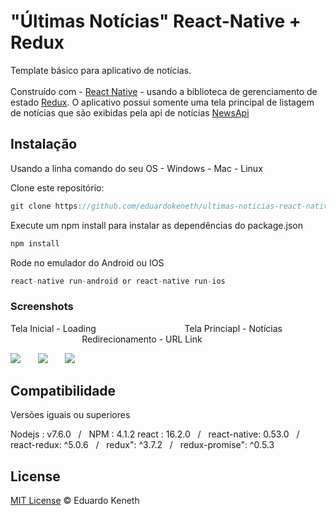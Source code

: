 # "Últimas Notícias"  React-Native + Redux 

Template básico para aplicativo de notícias.<br><br> Construído com - [React Native](https://facebook.github.io/react-native/) - usando a biblioteca de gerenciamento de estado [Redux](https://redux.js.org/). O aplicativo possui somente uma tela principal de listagem de notícias que são exibidas pela api de notícias 
[NewsApi](https://newsapi.org/)

## Instalação

Usando a linha comando do seu OS - Windows - Mac - Linux

Clone este repositório:
```js
git clone https://github.com/eduardokeneth/ultimas-noticias-react-native.git
```

Execute um npm install para instalar as dependências do package.json
```js
npm install
```

Rode no emulador do Android ou IOS
```js
react-native run-android or react-native run-ios
```

### Screenshots

Tela Inicial - Loading &nbsp;&nbsp;&nbsp;&nbsp;&nbsp;&nbsp;&nbsp;&nbsp;&nbsp;&nbsp;&nbsp;&nbsp;&nbsp;&nbsp;&nbsp;&nbsp;&nbsp;&nbsp;&nbsp;&nbsp;&nbsp;&nbsp;&nbsp;&nbsp;&nbsp;&nbsp;&nbsp;&nbsp;&nbsp;&nbsp;&nbsp;&nbsp;&nbsp;&nbsp; Tela Princiapl - Notícias &nbsp;&nbsp;&nbsp;&nbsp;&nbsp;&nbsp;&nbsp;&nbsp;&nbsp;&nbsp;&nbsp;&nbsp;&nbsp;&nbsp;&nbsp;&nbsp;&nbsp;&nbsp;&nbsp;&nbsp;&nbsp;&nbsp;&nbsp;&nbsp;&nbsp;&nbsp;&nbsp;&nbsp; Redirecionamento - URL Link 

![](https://media.giphy.com/media/26DNizcIp28fvp12U/giphy.gif) &nbsp;&nbsp;&nbsp;&nbsp;&nbsp; ![](https://media.giphy.com/media/26DNfZ3Xzky7LN6so/giphy.gif) &nbsp;&nbsp;&nbsp;&nbsp;&nbsp; ![](https://media.giphy.com/media/3ohs4rertlTxu7uxck/giphy.gif)

## Compatibilidade 
Versões iguais ou superiores

Nodejs : v7.6.0 &nbsp;&nbsp;/&nbsp;&nbsp; NPM : 4.1.2 
react : 16.2.0 &nbsp;&nbsp;/&nbsp;&nbsp; react-native: 0.53.0 &nbsp;&nbsp;/&nbsp;&nbsp;
react-redux: ^5.0.6 &nbsp;&nbsp;/&nbsp;&nbsp; redux": ^3.7.2 &nbsp;&nbsp;/&nbsp;&nbsp; redux-promise": ^0.5.3

License
--------

[MIT License](https://github.com/eduardokeneth/ultimas-noticias-react-native/blob/master/LICENSE.md) © Eduardo Keneth
